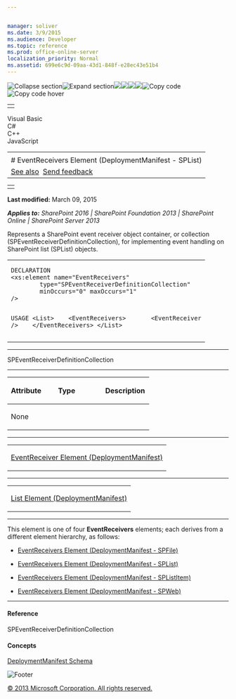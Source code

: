 ```yaml
---


manager: soliver
ms.date: 3/9/2015
ms.audience: Developer
ms.topic: reference
ms.prod: office-online-server
localization_priority: Normal
ms.assetid: 699e6c9d-09aa-43d1-848f-e28ec43e51b4
---
```


![Collapse
section](../icons/collapse_all.gif "Collapse section")![Expand
section](../icons/expand_all.gif "Expand section")![](../icons/collapse_all.gif)![](../icons/expand_all.gif)![](../icons/dropdown.gif)![](../icons/dropdownHover.gif)![Copy
code](../icons/copycode.gif "Copy code")![Copy code
hover](../icons/copycodeHighlight.gif "Copy code hover")
<table>
<tbody>
<tr class="odd">
<td align="left"></td>
</tr>
</tbody>
</table>

Visual Basic  
C\#  
C++  
JavaScript  

<table>
<tbody>
<tr class="odd">
<td align="left"><span id="runningHeaderText"></span></td>
</tr>
<tr class="even">
<td align="left"># EventReceivers Element (DeploymentManifest - SPList)</td>
</tr>
<tr class="odd">
<td align="left"><a href="#seeAlsoToggle">See also</a>  <span id="headfeedbackarea" class="feedbackhead"><a href="javascript:SubmitFeedback(&#39;docthis@Microsoft.com&#39;,&#39;&#39;,&#39;&#39;,&#39;&#39;,&#39;1.0.18082.1225&#39;,&#39;%0\dThank%20you%20for%20your%20feedback.%20The%20developer%20writing%20teams%20use%20your%20feedback%20to%20improve%20documentation.%20While%20we%20are%20reviewing%20your%20feedback,%20we%20may%20send%20you%20e-mail%20to%20ask%20for%20clarification%20or%20feedback%20on%20a%20solution.%20We%20do%20not%20use%20your%20e-mail%20address%20for%20any%20other%20purpose%20and%20we%20delete%20it%20after%20we%20finish%20our%20review.%0\AFor%20further%20information%20about%20the%20privacy%20policies%20of%20Microsoft,%20please%20see%20http://privacy.microsoft.com/en-us/default.aspx.%0\A%0\d&#39;,&#39;Customer%20feedback&#39;);">Send feedback</a></span></td>
</tr>
</tbody>
</table>

<table>
<colgroup>
<col width="100%" />
</colgroup>
<tbody>
<tr class="odd">
<td align="left"></td>
</tr>
</tbody>
</table>

**Last modified:** March 09, 2015

***Applies to:** SharePoint 2016 | SharePoint Foundation 2013 |
SharePoint Online | SharePoint Server 2013*

Represents a SharePoint event receiver object container, or collection
(<span sdata="cer"
target="T:Microsoft.SharePoint.SPEventReceiverDefinitionCollection"><span
class="nolink">SPEventReceiverDefinitionCollection</span></span>), for
implementing event handling on SharePoint list (<span sdata="cer"
target="T:Microsoft.SharePoint.SPList"><span
class="nolink">SPList</span></span>) objects.

<span codelanguage="other"></span>
<table>
<colgroup>
<col width="100%" />
</colgroup>
<tbody>
<tr class="odd">
<td align="left"><pre><code>DECLARATION
&lt;xs:element name=&quot;EventReceivers&quot; 
        type=&quot;SPEventReceiverDefinitionCollection&quot; 
        minOccurs=&quot;0&quot; maxOccurs=&quot;1&quot; 
/&gt;

USAGE
&lt;List&gt;
   &lt;EventReceivers&gt;
      &lt;EventReceiver /&gt;
   &lt;/EventReceivers&gt;
&lt;/List&gt;</code></pre></td>
</tr>
</tbody>
</table>


-----------------------------------------------------------------------------------------------------------------------------------------------------------------------------------------

<span sdata="cer"
target="T:Microsoft.SharePoint.SPEventReceiverDefinitionCollection"><span
class="nolink">SPEventReceiverDefinitionCollection</span></span>


-----------------------------------------------------------------------------------------------------------------------------------------------------------------------------------------------

<table>
<colgroup>
<col width="33%" />
<col width="33%" />
<col width="33%" />
</colgroup>
<thead>
<tr class="header">
<th align="left"><p>Attribute</p></th>
<th align="left"><p>Type</p></th>
<th align="left"><p>Description</p></th>
</tr>
</thead>
<tbody>
<tr class="odd">
<td align="left"><p>None</p></td>
<td align="left"><p></p></td>
<td align="left"><p></p></td>
</tr>
</tbody>
</table>


---------------------------------------------------------------------------------------------------------------------------------------------------------------------------------------------------

<table>
<colgroup>
<col width="100%" />
</colgroup>
<tbody>
<tr class="odd">
<td align="left"><p><span sdata="link"><a href="eventreceiver-element-deploymentmanifest.htm">EventReceiver Element (DeploymentManifest)</a></span></p></td>
</tr>
</tbody>
</table>


----------------------------------------------------------------------------------------------------------------------------------------------------------------------------------------------------

<table>
<colgroup>
<col width="100%" />
</colgroup>
<tbody>
<tr class="odd">
<td align="left"><p><span sdata="link"><a href="list-element-deploymentmanifest.htm">List Element (DeploymentManifest)</a></span></p></td>
</tr>
</tbody>
</table>


----------------------------------------------------------------------------------------------------------------------------------------------------------------------------------------------------------------------------

This element is one of four **EventReceivers**
elements; each derives from a different element hierarchy, as follows:

-   <span sdata="link">[EventReceivers Element (DeploymentManifest -
    SPFile)](eventreceivers-element-deploymentmanifestspfile.htm)</span>

-   <span sdata="link">[EventReceivers Element (DeploymentManifest -
    SPList)](eventreceivers-element-deploymentmanifestsplist.htm)</span>

-   <span sdata="link">[EventReceivers Element (DeploymentManifest -
    SPListItem)](eventreceivers-element-deploymentmanifestsplistitem.htm)</span>

-   <span sdata="link">[EventReceivers Element (DeploymentManifest -
    SPWeb)](eventreceivers-element-deploymentmanifestspweb.htm)</span>


-------------------------------------------------------------------------------------------------------------------------------------------------------------------------------------------

#### Reference

<span sdata="cer"
target="T:Microsoft.SharePoint.SPEventReceiverDefinitionCollection"><span
class="nolink">SPEventReceiverDefinitionCollection</span></span>

#### Concepts

<span sdata="link">[DeploymentManifest
Schema](deploymentmanifest-schema.htm)</span>

![Footer](../icons/footer.gif "Footer")

[© 2013 Microsoft Corporation. All rights
reserved.](office-2013-documentation-copyright-notice.htm)



